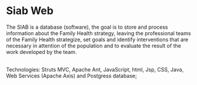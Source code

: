 # Siab Web

The SIAB is a database (software), the goal is to store and process information about the Family Health strategy, leaving the professional teams of the Family Health strategize, set goals and identify interventions that are necessary in attention of the population and to evaluate the result of the work developed by the team. <BR><BR>

Technologies: Struts MVC, Apache Ant, JavaScript, html, Jsp, CSS, Java, Web Services (Apache Axis) and Postgress database;

